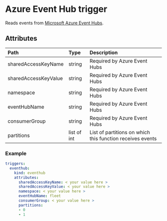 # Azure Event Hub trigger

Reads events from [Microsoft Azure Event Hubs](https://azure.microsoft.com/services/event-hubs/).

## Attributes

| **Path**             | **Type**    | **Description**                                           |
|:---------------------|:------------|:----------------------------------------------------------|
| sharedAccessKeyName  | string      | Required by Azure Event Hubs                              |
| sharedAccessKeyValue | string      | Required by Azure Event Hubs                              |
| namespace            | string      | Required by Azure Event Hubs                              |
| eventHubName         | string      | Required by Azure Event Hubs                              |
| consumerGroup        | string      | Required by Azure Event Hubs                              |
| partitions           | list of int | List of partitions on which this function receives events |

### Example

```yaml
triggers:
  eventhub:
    kind: eventhub
    attributes:
      sharedAccessKeyName: < your value here >
      sharedAccessKeyValue: < your value here >
      namespace: < your value here >
      eventHubName: fleet
      consumerGroup: < your value here >
      partitions:
      - 0
      - 1
```

